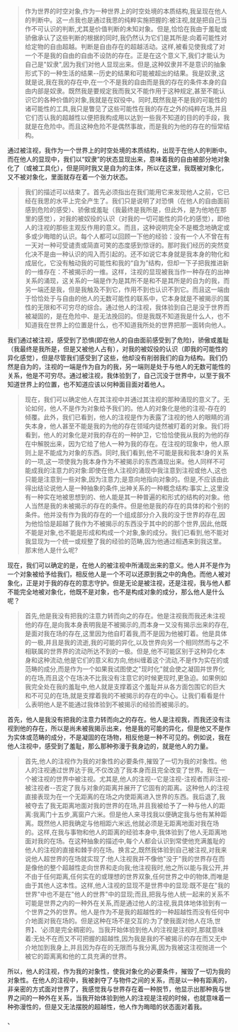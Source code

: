 <blockquote data-pid="Ki2DLVK7">作为世界的时空对象,作为一种世界上的时空处境的本质结构,我呈现在他人的判断中。这一点我也是通过我思的纯粹实施把握的:被注视,就是把自己当作不可认识的判断,尤其是价值判断的未知对象。但是,恰恰在我由于羞耻或骄傲承认了这些判断的根据的同时,我仍然认为它们是其所是:向着可能性对给定物的自由超越。判断是自由存在的超越活动。这样,被看见使我成了对一个不是我的自由的自由不设防的存在。正是在这个意义下,我们才能认为自己是"奴隶",因为我们对他人显现出来。但是,这种奴隶并不是意识的抽象形式下的一种生活的结果--历史的结果和可能被超出的结果。我是奴隶,这就是说,我在我的存在中,在一个不是我的自由而是我的存在的条件本身的自由内部是奴隶。既然我是要规定我而我又不能作用于这种规定,甚至不能认识它的各种价值的对象,我就是在奴役中。同时,既然我是不是我的可能性的诸可能性的工具,我只是瞥见了这些可能性在我的存在之外的纯粹在场,并且它们否认我的超越性以便把我构成用以达到一些我不知道的目的的手段，我就是在危险中。而且这种危险不是偶然事故，而是我的为他的存在的恒常结构。</blockquote><p data-pid="CMNTrfLp">通过被注视，我作为一个世界上的时空处境的本质结构，出现于在他人的判断中。而在他人的显现中，我们以“奴隶”的状态显现出来，意味着我的自由被部分地对象化了（或被工具化），但是同时我又是自为的主体，所以在这里，我既被对象化，又不被对象化，里面就存在着一个张力状态。</p><blockquote data-pid="BUmrH8hC">我们的描述可以结束了。首先必须指出在我们能用它来发现他人之前，它已经在我思的水平上完全产生了。我们只是说明了对恐惧（在他人的自由面前感到危险的感受）、骄傲或羞耻（我最终是我所是，但此外，是为他地在那里的感觉），对我的被奴役的认识（对我的一切可能性的异化的感觉），即他人的注视的那些主观反作用的意义。而且，这种说明完全不是概念地确定或多或少晦暗的认识。每个人都可以回顾一下他的经验：没有一个人不曾在有一天对一种可受谴责或简直可笑的态度感到惊讶的。那时我们经历的突然变化决不是由一种认识的闯入而引起的。还不如说它本身就是我本身的物化和成层化，它没有触动我的可能性和我的“自为”结构，但却一下子把我推进新的一维存在：不被揭示的一维。这样，注视的显现被我当作一种存在的出神关系的涌现，这关系的一端是作为是其所不是和不是其所是的自为的我，而另一端还是我，但是我触及不到它，作用不到也认识不到它。而且这一端由于恰恰处于与自由的他人的无数可能性的联系中，它本身就是不被揭示的属性的无限和不可穷尽的综合。通过他人的注视，我体验到自己是没于世界而被凝固的，是在危险中、是无法挽回的。但是我既不知道我是什么人，也不知道我在世界上的位置是什么，也不知道我所处的世界把那一面转向他人。</blockquote><p data-pid="qUioOWlG">我们通过被注视，感受到了恐惧(即在他人的自由面前感受到了危险)，骄傲或羞耻（我最终是我所是，但是又被他人占有），对我的被奴役的认识（即我的可能性的异化感觉），但是尽管我们感受到了这些，他却没有削弱我们的自为结构。我们仍然是自为的，注视的一端是作为自为的我，另一端则是处于与他人的无数可能性的关系，他是不可穷尽。通过被注视，我体验到了，自己沉没于世界中，以至于我不知道世界上的位置，也不知道应该以何种面目面对着他人。</p><blockquote data-pid="4fd1WL7D">现在，我们可以确定他人在其注视中并通过其注视的那种涌现的意义了。无论如何，他人不是作为对象给予我们的。他人的对象化是他的注视-存在的倾覆。此外，我们已看到，他人的注视是作为表露了注视的他人的眼睛的消失本身，他人甚至不能是我的为他的存在领域内徒然被盯着的对象。我们将看到，他人的对象化是对我的存在的一种护卫，它恰恰使我从我的为他的存在中解脱出来，因为它给了他人一种为我的存在。在注视的现象中，他人原则上是不能成为对象的东西。同时,我们看到,他不可能是我和我本!身的关系的一项,这一项使我为我本身作为不被揭示的东西涌现出来。他人同样不可能成我的注意力的对象:即使在他人注视的涌现中我注意到注视或他人,这也只能是注意到一些对象,因为注意力;是意向地指向对象的。但是,不应该由此得出结论说他人是一种抽象的条件,出神关系的一种概念结构:事实上,这里没有一种实在地被思想到的、他人能是其一种普遍的和形式的结构的对象。他人当然是我的未被揭示的存在的条件。但是他是我的存在的具体的和个别的条件。他并没有作为我的存在的一个组成部分介入我的没于世界的存在,因为他恰恰是超越了我作为不被揭示的东西没于其中的的那个世界,因此,他既不能是对象,也不能是形成和构成一个对象,象的成分。我们已看到,他不能对我显现为一个统一或规整了我的经验的范畴,因为他通过相遇来到我这里。那末他人是什么呢?</blockquote><p data-pid="gvddchIl">现在，我们可以确定的是，在他人的被注视中所涌现出来的意义。他人并不是作为一个对象被给予给我们，相反他人是一个不可以还原到我之中的角色。而他人被对象化，正是对于我的存在的意志守护。但是无论是被注视，还是注视，我与他人都不能完全地被对象化，他既不是对象，也不是构成对象的成分，那么他人是什么呢？</p><blockquote data-pid="JSCjDupG">首先,他是我没有把我的注意力转而向之的存在。他是注视我而我还未注视他的存在,是向我本身表明我是不被揭示的,而本身一又没有揭示出来的存在,是面对我在场的存在,这里因为他自盯着我,而不是因为他被盯着。他是具体的一极,并且是我的流逝,我的可能的异化,以及世界向另一个相同然而与之不相联属的世界界的流动所达不到的一极。但是,他不可能区别于这种异化本身和这种流动,他是它们的意义和方向,他纠缠着这个流动,不是作为实在的或范畴的成分,而是作为一个如果我试图使之"现时化"就会使之凝固并世界化的在场,而且这个在场决不比我没有注意它的时候更现时,更急迫。如果例如我完全处在我的羞耻中,他人就是支撑着这个羞耻并从各方面包围它的巨大和不可见的在场,就是支撑着我的不被揭示的存在的中心。让我们看看是什么表明他人是不能通过我体验到不被揭示的经验而被揭示的。</blockquote><p data-pid="ZphdMHVv">首先，他人是我没有把我的注意力转而向之的存在。他人是注视我，而我还没有注视到他的存在，所以是尚未被我揭示出来，他是我的可能的异化，但是他又不是作为实体或范畴的成分，不是凝固的在场物，相反他是一种不可见的。例如说，我在他人注视中，感受到了羞耻，那么那种弥漫于我身边的，就是他人的力量。</p><blockquote data-pid="sROGu2zd">首先,他人的注视作为我的对象性的必要条件,摧毁了一切为我的对象性。他人的注视通过世界达于我,不仅改造了我本身而且完全改变了世界。我在一个被注视的世界中被注视。尤其是,他人的注视--它是注视-注视者而非注视-被注视者--否定了我与对象的距离并展开了它固有的距离。这种他人的注视直接表现为在一个无距离的在场之内使距离进入世界的东西。我后退了,我被夺去了我无距离地面对我的世界的在场,并且我被给予了一种与他人的距离:我离门十五步,离窗户六米。但是他人来寻找我以便确定我与他有某种距离。既然他人把我确定与他相距六米远,他就必须是无距离地面对我在场的。这样,在我与事物和他人的距离的经验本身中,我体验到了他人无距离地面对我的在场。在这种抽象的描述中,每个人都会认识到常使他充满羞耻的他人的注视的直接和棘手的在场。换言之,既然我体验到自己被注视,对我来说他人超世界的在场就实现了:他人注视我并不像他"没于"我的世界存在而是像他的整个超越性走向世界和走向我;他注视我时,他之所以能与我公开,并不由于任何距离,任何实在的或理想的世界双象,任何世界之中的物体,而唯是由于其他人这本性。这样,他人注视的显现不是世界中的显现:既不是在"我的世界"中也不是在"他人的世界"中的显现;而且,把我与他人统一起来的关系不可能是世界之内的一种外在关系,而是通过他人的注视,我具体地体验到有一个世界之外的世界。他人是作为不是我的超越性的一种超越性而没有任何中介地面对我在场的。但是这种在场不是交互的:为了使我面对他人在场,世界】、‘必须是完全稠密的。当我开始体验到他人的注视是注视时,那就意味着:无处不在而又不可把握的超越性,因为我是我的不被揭示的存在而又无中介地加到我身上,并且因为存在的无限而与我分离,因为我被这注视抛进一个被它的距离离和他的工具充满的世界。</blockquote><p data-pid="j1Y8yGwV">所以，他人的注视，作为我的对象性，使我对象化的必要条件，摧毁了一切为我的对象性。在他人的注视中，我被剥夺了与物件之间的关系，而是以一种有距离的，非亲密的方式面对世界了，我感觉我与世界存在着一种脱节，他显示出那种我与世界之间的一种外在关系，当我开始体验到他人的注视是注视的时候，也就意味着一种弥漫性的，但是又无法摆脱的超越性，他人作为晦暗的状态面对着我。</p><p data-pid="jCV9Z5DH">、</p>